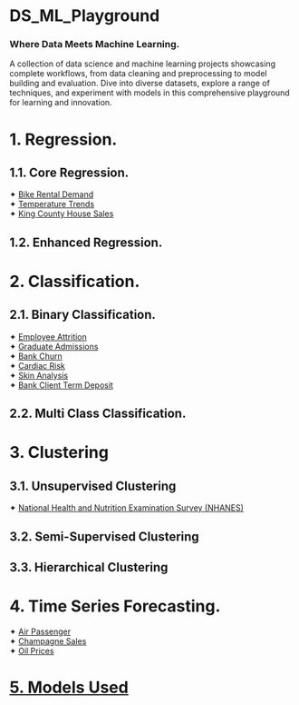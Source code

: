 # DS_ML_Playground
### Where Data Meets Machine Learning.


A collection of data science and machine learning projects showcasing complete workflows, from data cleaning and 
preprocessing to model building and evaluation. Dive into diverse datasets, explore a range of techniques, and 
experiment with models in this comprehensive playground for learning and innovation.

# 1. Regression.
## 1.1. Core Regression.
✦ [Bike Rental Demand](a.%20Overview/Bike%20Rental%20Demand.md) <br>
✦ [Temperature Trends](a.%20Overview/Temperature%20Trends.md) <br>
✦ [King County House Sales](a.%20Overview/King%20County%20House%20Sales.md) <br>

## 1.2. Enhanced Regression.

# 2. Classification.
## 2.1. Binary Classification.
✦ [Employee Attrition](a.%20Overview/Employee%20Attrition.md) <br>
✦ [Graduate Admissions](a.%20Overview/Graduate%20Admissions.md) <br>
✦ [Bank Churn](a.%20Overview/Bank%20Churn.md) <br>
✦ [Cardiac Risk](a.%20Overview/Cardiac%20Risk.md) <br>
✦ [Skin Analysis](a.%20Overview/Skin%20Analysis.md) <br>
✦ [Bank Client Term Deposit](a.%20Overview/Bank%20Client%20Term%20Deposit.md) <br>

## 2.2. Multi Class Classification.

# 3. Clustering
## 3.1. Unsupervised Clustering
✦ [National Health and Nutrition Examination Survey (NHANES)](a.%20Overview/National%20Health%20and%20Nutrition%20Examination%20Survey%20(NHANES).md) <br>


## 3.2. Semi-Supervised Clustering

## 3.3. Hierarchical Clustering

# 4. Time Series Forecasting.
✦ [Air Passenger](a.%20Overview/Air%20Passenger.md) <br>
✦ [Champagne Sales](a.%20Overview/Champagne%20Sales.md) <br>
✦ [Oil Prices](a.%20Overview/Oil%20Prices.md)

# [5. Models Used](Models%20Used.xlsx)